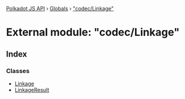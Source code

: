 [Polkadot JS API](../README.md) › [Globals](../globals.md) › ["codec/Linkage"](_codec_linkage_.md)

# External module: "codec/Linkage"

## Index

### Classes

* [Linkage](../classes/_codec_linkage_.linkage.md)
* [LinkageResult](../classes/_codec_linkage_.linkageresult.md)
